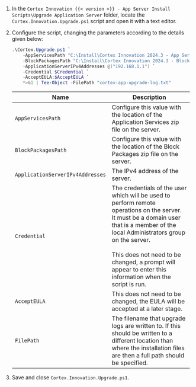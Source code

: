 1. In the `Cortex Innovation {{< version >}} - App Server Install Scripts\Upgrade Application Server` folder, locate the `Cortex.Innovation.Upgrade.ps1` script and open it with a text editor.
1. Configure the script, changing the parameters according to the details given below:

    ```powershell
    .\Cortex.Upgrade.ps1 `
        -AppServicesPath "C:\Install\Cortex Innovation 2024.3 - App Services.zip" `
        -BlockPackagesPath "C:\Install\Cortex Innovation 2024.3 - Block Packages.zip" `
        -ApplicationServerIPv4Addresses @("192.168.1.1") `
        -Credential $Credential `
        -AcceptEULA:$AcceptEULA `
        *>&1 | Tee-Object -FilePath "cortex-app-upgrade-log.txt"
    ```

    | Name                                         | Description |
    |----------------------------------------------|-------------|
    |`AppServicesPath`                             | Configure this value with the location of the Application Services zip file on the server. |
    |`BlockPackagesPath`                           | Configure this value with the location of the Block Packages zip file on the server. |
    |`ApplicationServerIPv4Addresses`              | The IPv4 address of the server.|
    |`Credential`                                  | The credentials of the user which will be used to perform remote operations on the server. It must be a domain user that is a member of the local Administrators group on the server.<br><br>This does not need to be changed, a prompt will appear to enter this information when the script is run. |
    |`AcceptEULA`                                  | This does not need to be changed, the EULA will be accepted at a later stage. |
    |`FilePath`                                    | The filename that upgrade logs are written to.  If this should be written to a different location than where the installation files are then a full path should be specified. |

1. Save and close `Cortex.Innovation.Upgrade.ps1`.
